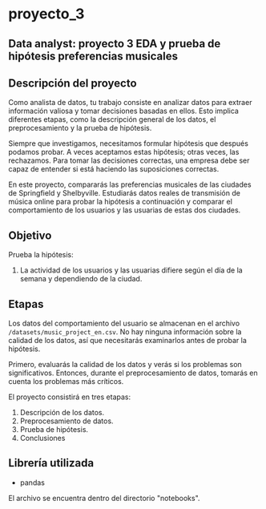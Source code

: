 # proyecto_3
 
## **Data analyst: proyecto 3 EDA y prueba de hipótesis preferencias musicales**

## **Descripción del proyecto**

Como analista de datos, tu trabajo consiste en analizar datos para extraer información valiosa y tomar decisiones basadas en ellos. Esto implica diferentes etapas, como la descripción general de los datos, el preprocesamiento y la prueba de hipótesis.

Siempre que investigamos, necesitamos formular hipótesis que después podamos probar. A veces aceptamos estas hipótesis; otras veces, las rechazamos. Para tomar las decisiones correctas, una empresa debe ser capaz de entender si está haciendo las suposiciones correctas.

En este proyecto, compararás las preferencias musicales de las ciudades de Springfield y Shelbyville. Estudiarás datos reales de transmisión de música online para probar la hipótesis a continuación y comparar el comportamiento de los usuarios y las usuarias de estas dos ciudades.

## **Objetivo**

Prueba la hipótesis:

1. La actividad de los usuarios y las usuarias difiere según el día de la semana y dependiendo de la ciudad.

## **Etapas**

Los datos del comportamiento del usuario se almacenan en el archivo `/datasets/music_project_en.csv`. No hay ninguna información sobre la calidad de los datos, así que necesitarás examinarlos antes de probar la hipótesis.

Primero, evaluarás la calidad de los datos y verás si los problemas son significativos. Entonces, durante el preprocesamiento de datos, tomarás en cuenta los problemas más críticos.

El proyecto consistirá en tres etapas:
 1. Descripción de los datos.
 2. Preprocesamiento de datos.
 3. Prueba de hipótesis.
 4. Conclusiones

 ## **Librería utilizada**

 * pandas

El archivo se encuentra dentro del directorio "notebooks".
